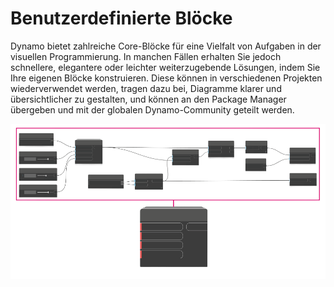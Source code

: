 # Benutzerdefinierte Blöcke

Dynamo bietet zahlreiche Core-Blöcke für eine Vielfalt von Aufgaben in der visuellen Programmierung. In manchen Fällen erhalten Sie jedoch schnellere, elegantere oder leichter weiterzugebende Lösungen, indem Sie Ihre eigenen Blöcke konstruieren. Diese können in verschiedenen Projekten wiederverwendet werden, tragen dazu bei, Diagramme klarer und übersichtlicher zu gestalten, und können an den Package Manager übergeben und mit der globalen Dynamo-Community geteilt werden.

![](../images/6-1/customNodes1(1).png)

